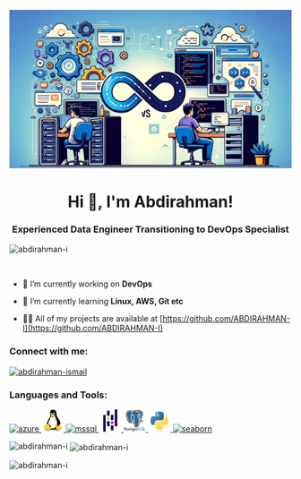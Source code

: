 ![MasterHead](newpic2.png)
<h1 align="center">Hi 👋, I'm Abdirahman!</h1>

<h3 align="center">Experienced Data Engineer Transitioning to DevOps Specialist</h3>

<p align="left"> <img src="https://komarev.com/ghpvc/?username=abdirahman-i&label=Profile%20views&color=0e75b6&style=flat" alt="abdirahman-i" /> </p>

<p align="left"> <a href="https://twitter.com/" target="blank"><img src="https://img.shields.io/twitter/follow/?logo=twitter&style=for-the-badge" alt="" /></a> </p>

- 🔭 I’m currently working on **DevOps**

- 🌱 I’m currently learning **Linux, AWS, Git etc**

- 👨‍💻 All of my projects are available at [https://github.com/ABDIRAHMAN-I](https://github.com/ABDIRAHMAN-I)

<h3 align="left">Connect with me:</h3>
<p align="left">
<a href="https://linkedin.com/in/abdirahman-ismail" target="blank"><img align="center" src="https://raw.githubusercontent.com/rahuldkjain/github-profile-readme-generator/master/src/images/icons/Social/linked-in-alt.svg" alt="abdirahman-ismail" height="30" width="40" /></a>
</p>

<h3 align="left">Languages and Tools:</h3>
<p align="left"> <a href="https://azure.microsoft.com/en-in/" target="_blank" rel="noreferrer"> <img src="https://www.vectorlogo.zone/logos/microsoft_azure/microsoft_azure-icon.svg" alt="azure" width="40" height="40"/> </a> <a href="https://www.linux.org/" target="_blank" rel="noreferrer"> <img src="https://raw.githubusercontent.com/devicons/devicon/master/icons/linux/linux-original.svg" alt="linux" width="40" height="40"/> </a> <a href="https://www.microsoft.com/en-us/sql-server" target="_blank" rel="noreferrer"> <img src="https://www.svgrepo.com/show/303229/microsoft-sql-server-logo.svg" alt="mssql" width="40" height="40"/> </a> <a href="https://pandas.pydata.org/" target="_blank" rel="noreferrer"> <img src="https://raw.githubusercontent.com/devicons/devicon/2ae2a900d2f041da66e950e4d48052658d850630/icons/pandas/pandas-original.svg" alt="pandas" width="40" height="40"/> </a> <a href="https://www.postgresql.org" target="_blank" rel="noreferrer"> <img src="https://raw.githubusercontent.com/devicons/devicon/master/icons/postgresql/postgresql-original-wordmark.svg" alt="postgresql" width="40" height="40"/> </a> <a href="https://www.python.org" target="_blank" rel="noreferrer"> <img src="https://raw.githubusercontent.com/devicons/devicon/master/icons/python/python-original.svg" alt="python" width="40" height="40"/> </a> <a href="https://seaborn.pydata.org/" target="_blank" rel="noreferrer"> <img src="https://seaborn.pydata.org/_images/logo-mark-lightbg.svg" alt="seaborn" width="40" height="40"/> </a> </p>

<p><img align="left" src="https://github-readme-stats.vercel.app/api/top-langs?username=abdirahman-i&show_icons=true&locale=en&layout=compact" alt="abdirahman-i" /></p>

<p>&nbsp;<img align="center" src="https://github-readme-stats.vercel.app/api?username=abdirahman-i&show_icons=true&locale=en" alt="abdirahman-i" /></p>

<p><img align="center" src="https://github-readme-streak-stats.herokuapp.com/?user=abdirahman-i&" alt="abdirahman-i" /></p>
